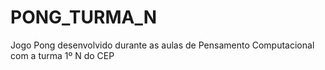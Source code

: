 # PONG_TURMA_N
Jogo Pong desenvolvido durante as aulas de Pensamento Computacional com a turma 1º N do CEP
